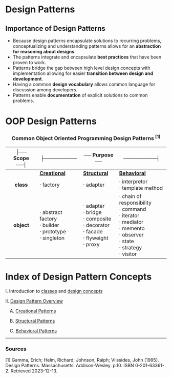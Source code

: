 # Design Patterns

## Importance of Design Patterns

- Because design patterns encapsulate solutions to recurring problems, conceptualizing and understanding patterns allows for an **abstraction for reasoning about designs**. 
- The patterns integrate and encapsulate **best practices** that have been proven to work. 
- Patterns bridge the gap between high level design concepts with implementation allowing for easier **transition between design and development**. 
- Having a common **design vocabulary** allows common language for discussion among developers.
- Patterns enable **documentation** of explicit solutions to common problems.

# OOP Design Patterns

<div align="center">

### **Common Object Oriented Programming Design Patterns** <sup>[1]</sup>


|├── Scope ──┤|├─────────|── Purpose ──|─────────┤|
|:---:|---|---|---|
||[**Creational**](./design-patterns//OOP01-creational-patterns/creational-patterns.md)|[**Structural**](./design-patterns/OOP02-structural-patterns/structural-patterns.md)|[**Behavioral**](./design-patterns/OOP03-behavioral-patterns/behavioral-patterns.md)|
|**class**|· factory|· adapter|· interpretor<br/> · template method|
|**object**|· abstract factory<br/> · builder<br/> · prototype<br/> · singleton|· adapter<br/> · bridge<br/> · composite<br/> · decorator<br/> · facade<br/> · flyweight<br/> · proxy|· chain of responsibility<br/> · command<br/> · iterator<br/> · mediator<br/> · memento<br/> · observer<br/> · state<br/> · strategy<br/> · visitor|

</div>

# Index of Design Pattern Concepts



I. Introduction to [classes](./design-patterns/Classes.md) and [design concepts](./design-patterns/Design-concepts.md)

II. [Design Pattern Overview](./design-patterns/design-patterns.md)

&emsp;A. [Creational Patterns](./design-patterns//OOP01-creational-patterns/creational-patterns.md)

&emsp;B. [Structural Patterns](./design-patterns/OOP02-structural-patterns/structural-patterns.md)

&emsp;C. [Behavioral Patterns](./design-patterns/OOP03-behavioral-patterns/behavioral-patterns.md)
<hr/>

### **Sources**
[1] Gamma, Erich; Helm, Richard; Johnson, Ralph; Vlissides, John (1995). Design Patterns. Massachusetts: Addison-Wesley. p.10. ISBN 0-201-63361-2. Retrieved 2023-12-13.

